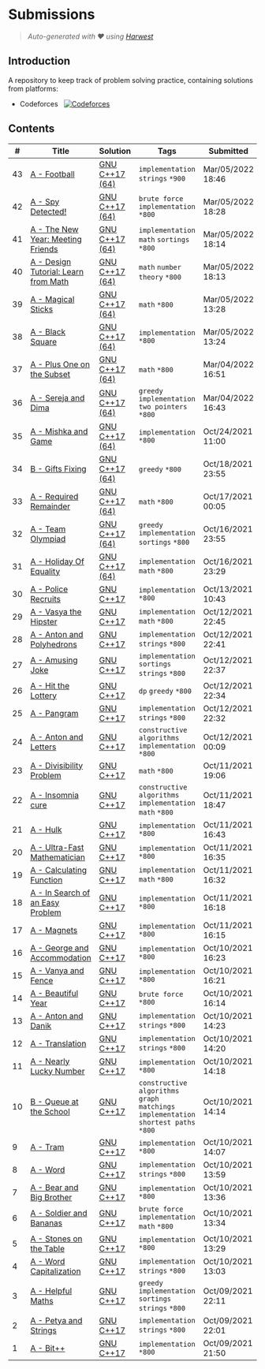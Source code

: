 Submissions
======================
> *Auto-generated with ❤ using [Harwest](https://github.com/nileshsah/harwest-tool)*

## Introduction

A repository to keep track of problem solving practice, containing solutions from platforms:
* Codeforces &nbsp; [![Codeforces](https://run.kaist.ac.kr/badges/codeforces/Andrei9383.svg)](https://codeforces.com/profile/Andrei9383)


## Contents

| # | Title | Solution | Tags | Submitted |
|---| ----- | -------- | ---- | --------- |
43 | [A - Football](https://codeforces.com/contest/96/problem/A) | [GNU C++17 (64)](./codeforces/96/A.cpp) | `implementation` `strings` `*900` | Mar/05/2022 18:46 | 
42 | [A - Spy Detected!](https://codeforces.com/contest/1512/problem/A) | [GNU C++17 (64)](./codeforces/1512/A.cpp) | `brute force` `implementation` `*800` | Mar/05/2022 18:28 | 
41 | [A - The New Year: Meeting Friends](https://codeforces.com/contest/723/problem/A) | [GNU C++17 (64)](./codeforces/723/A.cpp) | `implementation` `math` `sortings` `*800` | Mar/05/2022 18:14 | 
40 | [A - Design Tutorial: Learn from Math](https://codeforces.com/contest/472/problem/A) | [GNU C++17 (64)](./codeforces/472/A.cpp) | `math` `number theory` `*800` | Mar/05/2022 18:13 | 
39 | [A - Magical Sticks](https://codeforces.com/contest/1371/problem/A) | [GNU C++17 (64)](./codeforces/1371/A.cpp) | `math` `*800` | Mar/05/2022 13:28 | 
38 | [A - Black Square](https://codeforces.com/contest/431/problem/A) | [GNU C++17 (64)](./codeforces/431/A.cpp) | `implementation` `*800` | Mar/05/2022 13:24 | 
37 | [A - Plus One on the Subset](https://codeforces.com/contest/1624/problem/A) | [GNU C++17 (64)](./codeforces/1624/A.cpp) | `math` `*800` | Mar/04/2022 16:51 | 
36 | [A - Sereja and Dima](https://codeforces.com/contest/381/problem/A) | [GNU C++17 (64)](./codeforces/381/A.cpp) | `greedy` `implementation` `two pointers` `*800` | Mar/04/2022 16:43 | 
35 | [A - Mishka and Game](https://codeforces.com/contest/703/problem/A) | [GNU C++17 (64)](./codeforces/703/A.cpp) | `implementation` `*800` | Oct/24/2021 11:00 | 
34 | [B - Gifts Fixing](https://codeforces.com/contest/1399/problem/B) | [GNU C++17 (64)](./codeforces/1399/B.cpp) | `greedy` `*800` | Oct/18/2021 23:55 | 
33 | [A - Required Remainder](https://codeforces.com/contest/1374/problem/A) | [GNU C++17 (64)](./codeforces/1374/A.cpp) | `math` `*800` | Oct/17/2021 00:05 | 
32 | [A - Team Olympiad](https://codeforces.com/contest/490/problem/A) | [GNU C++17 (64)](./codeforces/490/A.cpp) | `greedy` `implementation` `sortings` `*800` | Oct/16/2021 23:55 | 
31 | [A - Holiday Of Equality](https://codeforces.com/contest/758/problem/A) | [GNU C++17 (64)](./codeforces/758/A.cpp) | `implementation` `math` `*800` | Oct/16/2021 23:29 | 
30 | [A - Police Recruits](https://codeforces.com/contest/427/problem/A) | [GNU C++17](./codeforces/427/A.cpp) | `implementation` `*800` | Oct/13/2021 10:43 | 
29 | [A - Vasya the Hipster](https://codeforces.com/contest/581/problem/A) | [GNU C++17](./codeforces/581/A.cpp) | `implementation` `math` `*800` | Oct/12/2021 22:45 | 
28 | [A - Anton and Polyhedrons](https://codeforces.com/contest/785/problem/A) | [GNU C++17](./codeforces/785/A.cpp) | `implementation` `strings` `*800` | Oct/12/2021 22:41 | 
27 | [A - Amusing Joke](https://codeforces.com/contest/141/problem/A) | [GNU C++17](./codeforces/141/A.cpp) | `implementation` `sortings` `strings` `*800` | Oct/12/2021 22:37 | 
26 | [A - Hit the Lottery](https://codeforces.com/contest/996/problem/A) | [GNU C++17](./codeforces/996/A.cpp) | `dp` `greedy` `*800` | Oct/12/2021 22:34 | 
25 | [A - Pangram](https://codeforces.com/contest/520/problem/A) | [GNU C++17](./codeforces/520/A.cpp) | `implementation` `strings` `*800` | Oct/12/2021 22:32 | 
24 | [A - Anton and Letters](https://codeforces.com/contest/443/problem/A) | [GNU C++17](./codeforces/443/A.cpp) | `constructive algorithms` `implementation` `*800` | Oct/12/2021 00:09 | 
23 | [A - Divisibility Problem](https://codeforces.com/contest/1328/problem/A) | [GNU C++17](./codeforces/1328/A.cpp) | `math` `*800` | Oct/11/2021 19:06 | 
22 | [A - Insomnia cure](https://codeforces.com/contest/148/problem/A) | [GNU C++17](./codeforces/148/A.cpp) | `constructive algorithms` `implementation` `math` `*800` | Oct/11/2021 18:47 | 
21 | [A - Hulk](https://codeforces.com/contest/705/problem/A) | [GNU C++17](./codeforces/705/A.cpp) | `implementation` `*800` | Oct/11/2021 16:43 | 
20 | [A - Ultra-Fast Mathematician](https://codeforces.com/contest/61/problem/A) | [GNU C++17](./codeforces/61/A.cpp) | `implementation` `*800` | Oct/11/2021 16:35 | 
19 | [A - Calculating Function](https://codeforces.com/contest/486/problem/A) | [GNU C++17](./codeforces/486/A.cpp) | `implementation` `math` `*800` | Oct/11/2021 16:32 | 
18 | [A - In Search of an Easy Problem](https://codeforces.com/contest/1030/problem/A) | [GNU C++17](./codeforces/1030/A.cpp) | `implementation` `*800` | Oct/11/2021 16:18 | 
17 | [A - Magnets](https://codeforces.com/contest/344/problem/A) | [GNU C++17](./codeforces/344/A.cpp) | `implementation` `*800` | Oct/11/2021 16:15 | 
16 | [A - George and Accommodation](https://codeforces.com/contest/467/problem/A) | [GNU C++17](./codeforces/467/A.cpp) | `implementation` `*800` | Oct/10/2021 16:23 | 
15 | [A - Vanya and Fence](https://codeforces.com/contest/677/problem/A) | [GNU C++17](./codeforces/677/A.cpp) | `implementation` `*800` | Oct/10/2021 16:21 | 
14 | [A - Beautiful Year](https://codeforces.com/contest/271/problem/A) | [GNU C++17](./codeforces/271/A.cpp) | `brute force` `*800` | Oct/10/2021 16:14 | 
13 | [A - Anton and Danik](https://codeforces.com/contest/734/problem/A) | [GNU C++17](./codeforces/734/A.cpp) | `implementation` `strings` `*800` | Oct/10/2021 14:23 | 
12 | [A - Translation](https://codeforces.com/contest/41/problem/A) | [GNU C++17](./codeforces/41/A.cpp) | `implementation` `strings` `*800` | Oct/10/2021 14:20 | 
11 | [A - Nearly Lucky Number](https://codeforces.com/contest/110/problem/A) | [GNU C++17](./codeforces/110/A.cpp) | `implementation` `*800` | Oct/10/2021 14:18 | 
10 | [B - Queue at the School](https://codeforces.com/contest/266/problem/B) | [GNU C++17](./codeforces/266/B.cpp) | `constructive algorithms` `graph matchings` `implementation` `shortest paths` `*800` | Oct/10/2021 14:14 | 
9 | [A - Tram](https://codeforces.com/contest/116/problem/A) | [GNU C++17](./codeforces/116/A.cpp) | `implementation` `*800` | Oct/10/2021 14:07 | 
8 | [A - Word](https://codeforces.com/contest/59/problem/A) | [GNU C++17](./codeforces/59/A.cpp) | `implementation` `strings` `*800` | Oct/10/2021 13:59 | 
7 | [A - Bear and Big Brother](https://codeforces.com/contest/791/problem/A) | [GNU C++17](./codeforces/791/A.cpp) | `implementation` `*800` | Oct/10/2021 13:36 | 
6 | [A - Soldier and Bananas](https://codeforces.com/contest/546/problem/A) | [GNU C++17](./codeforces/546/A.cpp) | `brute force` `implementation` `math` `*800` | Oct/10/2021 13:34 | 
5 | [A - Stones on the Table](https://codeforces.com/contest/266/problem/A) | [GNU C++17](./codeforces/266/A.cpp) | `implementation` `*800` | Oct/10/2021 13:29 | 
4 | [A - Word Capitalization](https://codeforces.com/contest/281/problem/A) | [GNU C++17](./codeforces/281/A.cpp) | `implementation` `strings` `*800` | Oct/10/2021 13:03 | 
3 | [A - Helpful Maths](https://codeforces.com/contest/339/problem/A) | [GNU C++17](./codeforces/339/A.cpp) | `greedy` `implementation` `sortings` `strings` `*800` | Oct/09/2021 22:11 | 
2 | [A - Petya and Strings](https://codeforces.com/contest/112/problem/A) | [GNU C++17](./codeforces/112/A.cpp) | `implementation` `strings` `*800` | Oct/09/2021 22:01 | 
1 | [A - Bit++](https://codeforces.com/contest/282/problem/A) | [GNU C++17](./codeforces/282/A.cpp) | `implementation` `*800` | Oct/09/2021 21:50 | 